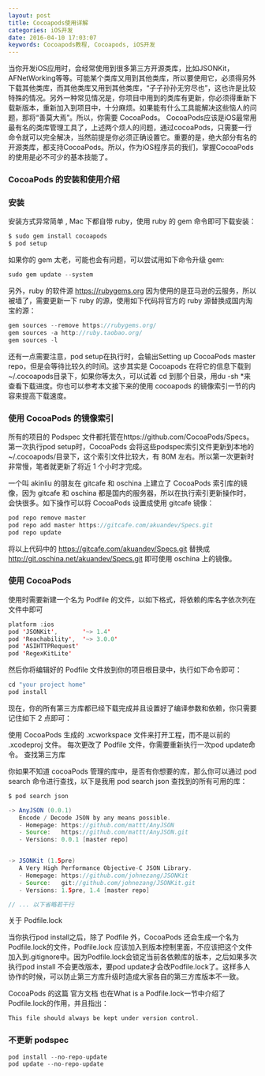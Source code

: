 ```yaml
---
layout: post
title: Cocoapods使用详解
categories: iOS开发
date: 2016-04-10 17:03:07
keywords: Cocoapods教程, Cocoapods, iOS开发
---
```


当你开发iOS应用时，会经常使用到很多第三方开源类库，比如JSONKit，AFNetWorking等等。可能某个类库又用到其他类库，所以要使用它，必须得另外下载其他类库，而其他类库又用到其他类库，“子子孙孙无穷尽也”，这也许是比较特殊的情况。另外一种常见情况是，你项目中用到的类库有更新，你必须得重新下载新版本，重新加入到项目中，十分麻烦。如果能有什么工具能解决这些恼人的问题，那将“善莫大焉”。所以，你需要 CocoaPods。 CocoaPods应该是iOS最常用最有名的类库管理工具了，上述两个烦人的问题，通过cocoaPods，只需要一行命令就可以完全解决，当然前提是你必须正确设置它。重要的是，绝大部分有名的开源类库，都支持CocoaPods。所以，作为iOS程序员的我们，掌握CocoaPods的使用是必不可少的基本技能了。

<!--more-->

### CocoaPods 的安装和使用介绍

### 安装

安装方式异常简单 , Mac 下都自带 ruby，使用 ruby 的 gem 命令即可下载安装：

```java
$ sudo gem install cocoapods
$ pod setup
```
如果你的 gem 太老，可能也会有问题，可以尝试用如下命令升级 gem:

```java
sudo gem update --system
```
另外，ruby 的软件源 https://rubygems.org 因为使用的是亚马逊的云服务，所以被墙了，需要更新一下 ruby 的源，使用如下代码将官方的 ruby 源替换成国内淘宝的源：

```java
gem sources --remove https://rubygems.org/
gem sources -a http://ruby.taobao.org/
gem sources -l
```
还有一点需要注意，pod setup在执行时，会输出Setting up CocoaPods master repo，但是会等待比较久的时间。这步其实是 Cocoapods 在将它的信息下载到 ~/.cocoapods目录下，如果你等太久，可以试着 cd 到那个目录，用du -sh *来查看下载进度。你也可以参考本文接下来的使用 cocoapods 的镜像索引一节的内容来提高下载速度。

### 使用 CocoaPods 的镜像索引

所有的项目的 Podspec 文件都托管在https://github.com/CocoaPods/Specs。第一次执行pod setup时，CocoaPods 会将这些podspec索引文件更新到本地的 ~/.cocoapods/目录下，这个索引文件比较大，有 80M 左右。所以第一次更新时非常慢，笔者就更新了将近 1 个小时才完成。

一个叫 akinliu 的朋友在 gitcafe 和 oschina 上建立了 CocoaPods 索引库的镜像，因为 gitcafe 和 oschina 都是国内的服务器，所以在执行索引更新操作时，会快很多。如下操作可以将 CocoaPods 设置成使用 gitcafe 镜像：

```java
pod repo remove master
pod repo add master https://gitcafe.com/akuandev/Specs.git
pod repo update
```
将以上代码中的 https://gitcafe.com/akuandev/Specs.git 替换成 http://git.oschina.net/akuandev/Specs.git 即可使用 oschina 上的镜像。

### 使用 CocoaPods

使用时需要新建一个名为 Podfile 的文件，以如下格式，将依赖的库名字依次列在文件中即可

```java
platform :ios
pod 'JSONKit',       '~> 1.4'
pod 'Reachability',  '~> 3.0.0'
pod 'ASIHTTPRequest'
pod 'RegexKitLite'
```
然后你将编辑好的 Podfile 文件放到你的项目根目录中，执行如下命令即可：

```java
cd "your project home"
pod install
```
现在，你的所有第三方库都已经下载完成并且设置好了编译参数和依赖，你只需要记住如下 2 点即可：

使用 CocoaPods 生成的 .xcworkspace 文件来打开工程，而不是以前的 .xcodeproj 文件。
每次更改了 Podfile 文件，你需要重新执行一次pod update命令。
查找第三方库

你如果不知道 cocoaPods 管理的库中，是否有你想要的库，那么你可以通过 pod search 命令进行查找，以下是我用 pod search json 查找到的所有可用的库：

```java
$ pod search json

-> AnyJSON (0.0.1)
   Encode / Decode JSON by any means possible.
   - Homepage: https://github.com/mattt/AnyJSON
   - Source:   https://github.com/mattt/AnyJSON.git
   - Versions: 0.0.1 [master repo]


-> JSONKit (1.5pre)
   A Very High Performance Objective-C JSON Library.
   - Homepage: https://github.com/johnezang/JSONKit
   - Source:   git://github.com/johnezang/JSONKit.git
   - Versions: 1.5pre, 1.4 [master repo]

// ... 以下省略若干行

```
关于 Podfile.lock

当你执行pod install之后，除了 Podfile 外，CocoaPods 还会生成一个名为Podfile.lock的文件，Podfile.lock 应该加入到版本控制里面，不应该把这个文件加入到.gitignore中。因为Podfile.lock会锁定当前各依赖库的版本，之后如果多次执行pod install 不会更改版本，要pod update才会改Podfile.lock了。这样多人协作的时候，可以防止第三方库升级时造成大家各自的第三方库版本不一致。

CocoaPods 的这篇 官方文档 也在What is a Podfile.lock一节中介绍了Podfile.lock的作用，并且指出：

```java
This file should always be kept under version control.
```

### 不更新 podspec
```java
pod install --no-repo-update
pod update --no-repo-update
```
